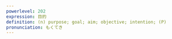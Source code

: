 ```yaml
---
powerlevel: 202
expression: 目的
definition: (n) purpose; goal; aim; objective; intention; (P)
pronunciation: もくてき
---
```

